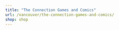 ```yaml
---
title: "The Connection Games and Comics"
url: /vancouver/the-connection-games-and-comics/
shop: shop
---
```

